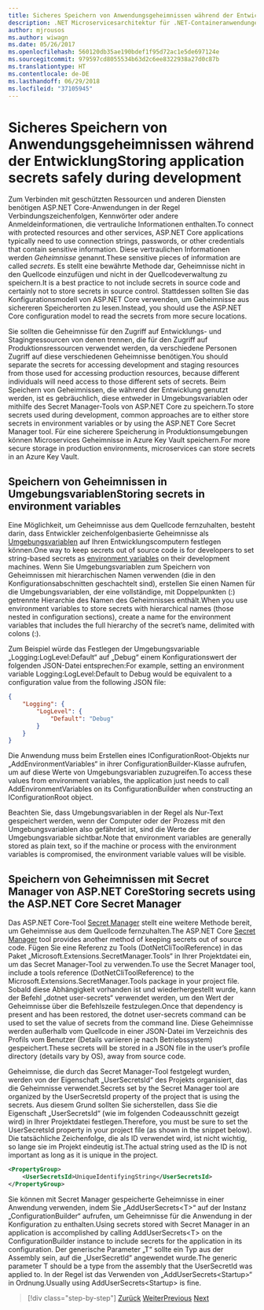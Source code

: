```yaml
---
title: Sicheres Speichern von Anwendungsgeheimnissen während der Entwicklung
description: .NET Microservicesarchitektur für .NET-Containeranwendungen | Sicheres Speichern von Anwendungsgeheimnissen während der Entwicklung
author: mjrousos
ms.author: wiwagn
ms.date: 05/26/2017
ms.openlocfilehash: 560120db35ae190bdef1f95d72ac1e5de697124e
ms.sourcegitcommit: 979597cd8055534b63d2c6ee8322938a27d0c87b
ms.translationtype: HT
ms.contentlocale: de-DE
ms.lasthandoff: 06/29/2018
ms.locfileid: "37105945"
---
```

# <a name="storing-application-secrets-safely-during-development"></a><span data-ttu-id="c0c33-103">Sicheres Speichern von Anwendungsgeheimnissen während der Entwicklung</span><span class="sxs-lookup"><span data-stu-id="c0c33-103">Storing application secrets safely during development</span></span>

<span data-ttu-id="c0c33-104">Zum Verbinden mit geschützten Ressourcen und anderen Diensten benötigen ASP.NET Core-Anwendungen in der Regel Verbindungszeichenfolgen, Kennwörter oder andere Anmeldeinformationen, die vertrauliche Informationen enthalten.</span><span class="sxs-lookup"><span data-stu-id="c0c33-104">To connect with protected resources and other services, ASP.NET Core applications typically need to use connection strings, passwords, or other credentials that contain sensitive information.</span></span> <span data-ttu-id="c0c33-105">Diese vertraulichen Informationen werden *Geheimnisse* genannt.</span><span class="sxs-lookup"><span data-stu-id="c0c33-105">These sensitive pieces of information are called *secrets*.</span></span> <span data-ttu-id="c0c33-106">Es stellt eine bewährte Methode dar, Geheimnisse nicht in den Quellcode einzufügen und nicht in der Quellcodeverwaltung zu speichern.</span><span class="sxs-lookup"><span data-stu-id="c0c33-106">It is a best practice to not include secrets in source code and certainly not to store secrets in source control.</span></span> <span data-ttu-id="c0c33-107">Stattdessen sollten Sie das Konfigurationsmodell von ASP.NET Core verwenden, um Geheimnisse aus sichereren Speicherorten zu lesen.</span><span class="sxs-lookup"><span data-stu-id="c0c33-107">Instead, you should use the ASP.NET Core configuration model to read the secrets from more secure locations.</span></span>

<span data-ttu-id="c0c33-108">Sie sollten die Geheimnisse für den Zugriff auf Entwicklungs- und Stagingressourcen von denen trennen, die für den Zugriff auf Produktionsressourcen verwendet werden, da verschiedene Personen Zugriff auf diese verschiedenen Geheimnisse benötigen.</span><span class="sxs-lookup"><span data-stu-id="c0c33-108">You should separate the secrets for accessing development and staging resources from those used for accessing production resources, because different individuals will need access to those different sets of secrets.</span></span> <span data-ttu-id="c0c33-109">Beim Speichern von Geheimnissen, die während der Entwicklung genutzt werden, ist es gebräuchlich, diese entweder in Umgebungsvariablen oder mithilfe des Secret Manager-Tools von ASP.NET Core zu speichern.</span><span class="sxs-lookup"><span data-stu-id="c0c33-109">To store secrets used during development, common approaches are to either store secrets in environment variables or by using the ASP.NET Core Secret Manager tool.</span></span> <span data-ttu-id="c0c33-110">Für eine sicherere Speicherung in Produktionsumgebungen können Microservices Geheimnisse in Azure Key Vault speichern.</span><span class="sxs-lookup"><span data-stu-id="c0c33-110">For more secure storage in production environments, microservices can store secrets in an Azure Key Vault.</span></span>

## <a name="storing-secrets-in-environment-variables"></a><span data-ttu-id="c0c33-111">Speichern von Geheimnissen in Umgebungsvariablen</span><span class="sxs-lookup"><span data-stu-id="c0c33-111">Storing secrets in environment variables</span></span>

<span data-ttu-id="c0c33-112">Eine Möglichkeit, um Geheimnisse aus dem Quellcode fernzuhalten, besteht darin, dass Entwickler zeichenfolgenbasierte Geheimnisse als [Umgebungsvariablen](https://docs.microsoft.com/aspnet/core/security/app-secrets#environment-variables) auf Ihren Entwicklungscomputern festlegen können.</span><span class="sxs-lookup"><span data-stu-id="c0c33-112">One way to keep secrets out of source code is for developers to set string-based secrets as [environment variables](https://docs.microsoft.com/aspnet/core/security/app-secrets#environment-variables) on their development machines.</span></span> <span data-ttu-id="c0c33-113">Wenn Sie Umgebungsvariablen zum Speichern von Geheimnissen mit hierarchischen Namen verwenden (die in den Konfigurationsabschnitten geschachtelt sind), erstellen Sie einen Namen für die Umgebungsvariablen, der eine vollständige, mit Doppelpunkten (:) getrennte Hierarchie des Namen des Geheimnisses enthält.</span><span class="sxs-lookup"><span data-stu-id="c0c33-113">When you use environment variables to store secrets with hierarchical names (those nested in configuration sections), create a name for the environment variables that includes the full hierarchy of the secret’s name, delimited with colons (:).</span></span>

<span data-ttu-id="c0c33-114">Zum Beispiel würde das Festlegen der Umgebungsvariable „Logging:LogLevel:Default“ auf „Debug“ einem Konfigurationswert der folgenden JSON-Datei entsprechen:</span><span class="sxs-lookup"><span data-stu-id="c0c33-114">For example, setting an environment variable Logging:LogLevel:Default to Debug would be equivalent to a configuration value from the following JSON file:</span></span>

```json
{
    "Logging": {
        "LogLevel": {
            "Default": "Debug"
        }
    }
}
```

<span data-ttu-id="c0c33-115">Die Anwendung muss beim Erstellen eines IConfigurationRoot-Objekts nur „AddEnvironmentVariables“ in ihrer ConfigurationBuilder-Klasse aufrufen, um auf diese Werte von Umgebungsvariablen zuzugreifen.</span><span class="sxs-lookup"><span data-stu-id="c0c33-115">To access these values from environment variables, the application just needs to call AddEnvironmentVariables on its ConfigurationBuilder when constructing an IConfigurationRoot object.</span></span>

<span data-ttu-id="c0c33-116">Beachten Sie, dass Umgebungsvariablen in der Regel als Nur-Text gespeichert werden, wenn der Computer oder der Prozess mit den Umgebungsvariablen also gefährdet ist, sind die Werte der Umgebungsvariable sichtbar.</span><span class="sxs-lookup"><span data-stu-id="c0c33-116">Note that environment variables are generally stored as plain text, so if the machine or process with the environment variables is compromised, the environment variable values will be visible.</span></span>

## <a name="storing-secrets-using-the-aspnet-core-secret-manager"></a><span data-ttu-id="c0c33-117">Speichern von Geheimnissen mit Secret Manager von ASP.NET Core</span><span class="sxs-lookup"><span data-stu-id="c0c33-117">Storing secrets using the ASP.NET Core Secret Manager</span></span>

<span data-ttu-id="c0c33-118">Das ASP.NET Core-Tool [Secret Manager](https://docs.microsoft.com/aspnet/core/security/app-secrets#secret-manager) stellt eine weitere Methode bereit, um Geheimnisse aus dem Quellcode fernzuhalten.</span><span class="sxs-lookup"><span data-stu-id="c0c33-118">The ASP.NET Core [Secret Manager](https://docs.microsoft.com/aspnet/core/security/app-secrets#secret-manager) tool provides another method of keeping secrets out of source code.</span></span> <span data-ttu-id="c0c33-119">Fügen Sie eine Referenz zu Tools (DotNetCliToolReference) in das Paket „Microsoft.Extensions.SecretManager.Tools“ in Ihrer Projektdatei ein, um das Secret Manager-Tool zu verwenden.</span><span class="sxs-lookup"><span data-stu-id="c0c33-119">To use the Secret Manager tool, include a tools reference (DotNetCliToolReference) to the Microsoft.Extensions.SecretManager.Tools package in your project file.</span></span> <span data-ttu-id="c0c33-120">Sobald diese Abhängigkeit vorhanden ist und wiederhergestellt wurde, kann der Befehl „dotnet user-secrets“ verwendet werden, um den Wert der Geheimnisse über die Befehlszeile festzulegen.</span><span class="sxs-lookup"><span data-stu-id="c0c33-120">Once that dependency is present and has been restored, the dotnet user-secrets command can be used to set the value of secrets from the command line.</span></span> <span data-ttu-id="c0c33-121">Diese Geheimnisse werden außerhalb vom Quellcode in einer JSON-Datei im Verzeichnis des Profils vom Benutzer (Details variieren je nach Betriebssystem) gespeichert.</span><span class="sxs-lookup"><span data-stu-id="c0c33-121">These secrets will be stored in a JSON file in the user’s profile directory (details vary by OS), away from source code.</span></span>

<span data-ttu-id="c0c33-122">Geheimnisse, die durch das Secret Manager-Tool festgelegt wurden, werden von der Eigenschaft „UserSecretsId“ des Projekts organisiert, das die Geheimnisse verwendet.</span><span class="sxs-lookup"><span data-stu-id="c0c33-122">Secrets set by the Secret Manager tool are organized by the UserSecretsId property of the project that is using the secrets.</span></span> <span data-ttu-id="c0c33-123">Aus diesem Grund sollten Sie sicherstellen, dass Sie die Eigenschaft „UserSecretsId“ (wie im folgenden Codeausschnitt gezeigt wird) in Ihrer Projektdatei festlegen.</span><span class="sxs-lookup"><span data-stu-id="c0c33-123">Therefore, you must be sure to set the UserSecretsId property in your project file (as shown in the snippet below).</span></span> <span data-ttu-id="c0c33-124">Die tatsächliche Zeichenfolge, die als ID verwendet wird, ist nicht wichtig, so lange sie im Projekt eindeutig ist.</span><span class="sxs-lookup"><span data-stu-id="c0c33-124">The actual string used as the ID is not important as long as it is unique in the project.</span></span>

```xml
<PropertyGroup>
    <UserSecretsId>UniqueIdentifyingString</UserSecretsId>
</PropertyGroup>
```

<span data-ttu-id="c0c33-125">Sie können mit Secret Manager gespeicherte Geheimnisse in einer Anwendung verwenden, indem Sie „AddUserSecrets&lt;T&gt;“ auf der Instanz „ConfigurationBuilder“ aufrufen, um Geheimnisse für die Anwendung in der Konfiguration zu enthalten.</span><span class="sxs-lookup"><span data-stu-id="c0c33-125">Using secrets stored with Secret Manager in an application is accomplished by calling AddUserSecrets&lt;T&gt; on the ConfigurationBuilder instance to include secrets for the application in its configuration.</span></span> <span data-ttu-id="c0c33-126">Der generische Parameter „T“ sollte ein Typ aus der Assembly sein, auf die „UserSecretId“ angewendet wurde.</span><span class="sxs-lookup"><span data-stu-id="c0c33-126">The generic parameter T should be a type from the assembly that the UserSecretId was applied to.</span></span> <span data-ttu-id="c0c33-127">In der Regel ist das Verwenden von „AddUserSecrets&lt;Startup&gt;“ in Ordnung.</span><span class="sxs-lookup"><span data-stu-id="c0c33-127">Usually using AddUserSecrets&lt;Startup&gt; is fine.</span></span>


>[!div class="step-by-step"]
<span data-ttu-id="c0c33-128">[Zurück](authorization-net-microservices-web-applications.md)
[Weiter](azure-key-vault-protects-secrets.md)</span><span class="sxs-lookup"><span data-stu-id="c0c33-128">[Previous](authorization-net-microservices-web-applications.md)
[Next](azure-key-vault-protects-secrets.md)</span></span>
